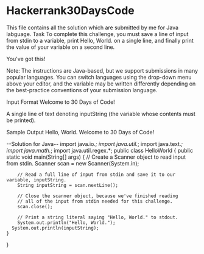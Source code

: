 # Hackerrank30DaysCode
This file contains all the solution which are submitted by me for Java labguage.
Task
To complete this challenge, you must save a line of input from stdin to a variable, print Hello, World. on a single line, and finally print the value of your variable on a second line.

You've got this!

Note: The instructions are Java-based, but we support submissions in many popular languages. You can switch languages using the drop-down menu above your editor, and the  variable may be written differently depending on the best-practice conventions of your submission language.

Input Format
Welcome to 30 Days of Code!

A single line of text denoting inputString (the variable whose contents must be printed).

Sample Output
Hello, World. 
Welcome to 30 Days of Code!

--Solution for Java--
import java.io.*;
import java.util.*;
import java.text.*;
import java.math.*;
import java.util.regex.*;
public class HelloWorld {
    public static void main(String[] args) {
        // Create a Scanner object to read input from stdin.
        Scanner scan = new Scanner(System.in); 
        
        // Read a full line of input from stdin and save it to our variable, inputString.
        String inputString = scan.nextLine(); 

        // Close the scanner object, because we've finished reading 
        // all of the input from stdin needed for this challenge.
        scan.close(); 
      
        // Print a string literal saying "Hello, World." to stdout.
        System.out.println("Hello, World.");
      System.out.println(inputString);
    }
}
